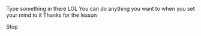 Type something in there LOL
You can do anything you want to when you set your mind to it
Thanks for the lesson















Stop